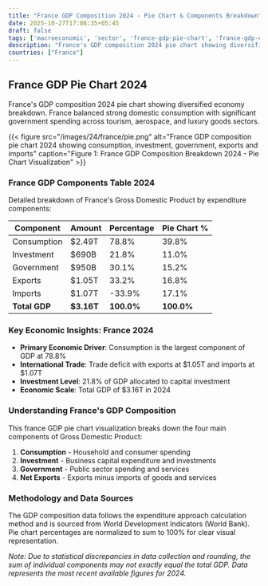 ```yaml
---
title: "France GDP Composition 2024 - Pie Chart & Components Breakdown"
date: 2025-10-27T17:08:35+05:45
draft: false
tags: ['macroeconomic', 'sector', 'france-gdp-pie-chart', 'france-gdp-components', 'french-economy', 'gdp-pie-chart', 'economic-pie', 'gdp-breakdown', 'macroeconomic', 'sector-analysis', 'tourism-economy', 'government-spending']
description: "France's GDP composition 2024 pie chart showing diversified economy breakdown. France balanced strong domestic consumption with significant government spending across tourism, aerospace, and luxury goods sectors."
countries: ["France"]
---
```


## France GDP Pie Chart 2024

France's GDP composition 2024 pie chart showing diversified economy breakdown. France balanced strong domestic consumption with significant government spending across tourism, aerospace, and luxury goods sectors.

{{< figure src="/images/24/france/pie.png" 
alt="France GDP composition pie chart 2024 showing consumption, investment, government, exports and imports"
caption="Figure 1: France GDP Composition Breakdown 2024 - Pie Chart Visualization" >}}

### France GDP Components Table 2024

Detailed breakdown of France's Gross Domestic Product by expenditure components:

| Component | Amount | Percentage | Pie Chart % |
|-----------|--------|------------|-------------|
| Consumption | $2.49T | 78.8% | 39.8% |
| Investment | $690B | 21.8% | 11.0% |
| Government | $950B | 30.1% | 15.2% |
| Exports | $1.05T | 33.2% | 16.8% |
| Imports | $1.07T | -33.9% | 17.1% |
| **Total GDP** | **$3.16T** | **100.0%** | **100.0%** |

### Key Economic Insights: France 2024

- **Primary Economic Driver**: Consumption is the largest component of GDP at 78.8%
- **International Trade**: Trade deficit with exports at $1.05T and imports at $1.07T
- **Investment Level**: 21.8% of GDP allocated to capital investment
- **Economic Scale**: Total GDP of $3.16T in 2024

### Understanding France's GDP Composition

This france GDP pie chart visualization breaks down the four main components of Gross Domestic Product:

1. **Consumption** - Household and consumer spending
2. **Investment** - Business capital expenditure and investments  
3. **Government** - Public sector spending and services
4. **Net Exports** - Exports minus imports of goods and services

### Methodology and Data Sources

The GDP composition data follows the expenditure approach calculation method and is sourced from World Development Indicators (World Bank). Pie chart percentages are normalized to sum to 100% for clear visual representation.

*Note: Due to statistical discrepancies in data collection and rounding, the sum of individual components may not exactly equal the total GDP. Data represents the most recent available figures for 2024.*